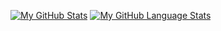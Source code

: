 [![My GitHub Stats](https://github-readme-stats.vercel.app/api/?username=ivanshin&count_private=true&theme=tokyonight&showicons=true)]()
[![My GitHub Language Stats](https://github-readme-stats.vercel.app/api/top-langs/?username=ivanshin&langs_count=3&theme=tokyonight)]()

